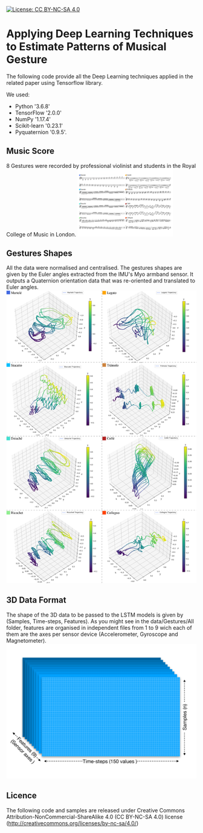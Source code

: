 
[![License: CC BY-NC-SA 4.0](https://img.shields.io/badge/License-CC%20BY--NC--SA%204.0-lightgrey.svg)](https://creativecommons.org/licenses/by-nc-sa/4.0/)
# Applying Deep Learning Techniques to Estimate Patterns of Musical Gesture
The following code provide all the Deep Learning techniques applied in the related paper using Tensorflow library. 

We used: 
- Python '3.6.8' 
- TensorFlow '2.0.0' 
- NumPy '1.17.4' 
- Scikit-learn '0.23.1' 
- Pyquaternion '0.9.5'.

## Music Score
8 Gestures were recorded by professional violinist and students in the Royal College of Music in London.
<img src="https://github.com/Dazzid/Applying_Deep_Learning_Techniques_to_Estimate_Patterns_of_Musical_Gesture/blob/master/figures/01_music_score_eight_gestures.jpg" width=50%/>

## Gestures Shapes
All the data were normalised and centralised. The gestures shapes are given by the Euler angles extracted from the IMU's Myo armband sensor. It outputs a Quaternion orientation data that was re-oriented and translated to Euler angles.  
![alt text](https://github.com/Dazzid/Applying_Deep_Learning_Techniques_to_Estimate_Patterns_of_Musical_Gesture/blob/master/figures/12_Gestures.jpg)

## 3D Data Format
The shape of the 3D data to be passed to the LSTM models is given by (Samples, Time-steps, Features). As you might see in the data/Gestures/All folder, features are organised in independent files from 1 to 9 wich each of them are the axes per sensor device (Accelerometer, Gyroscope and Magnetometer).
![alt text](https://github.com/Dazzid/Applying_Deep_Learning_Techniques_to_Estimate_Patterns_of_Musical_Gesture/blob/master/figures/04_3D_Data.jpg)

## Licence
The following code and samples are released under Creative Commons Attribution-NonCommercial-ShareAlike 4.0 (CC BY-NC-SA 4.0) license (http://creativecommons.org/licenses/by-nc-sa/4.0/)
